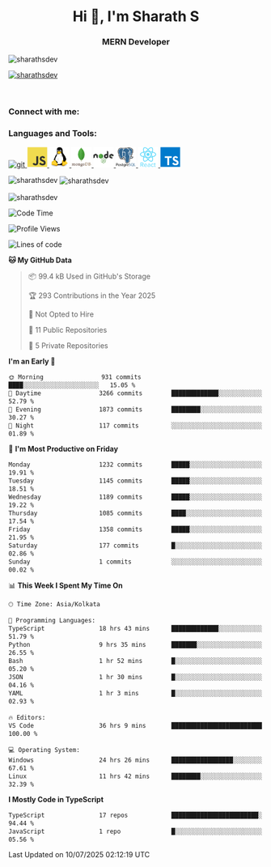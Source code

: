 <h1 align="center">Hi 👋, I'm Sharath S</h1>
<h3 align="center">MERN Developer</h3>

<p align="left"> <img src="https://komarev.com/ghpvc/?username=sharathsdev&label=Profile%20views&color=0e75b6&style=flat" alt="sharathsdev" /> </p>

<p align="left"> <a href="https://github.com/ryo-ma/github-profile-trophy"><img src="https://github-profile-trophy.vercel.app/?username=sharathsdev" alt="sharathsdev" /></a> </p>

<p align="left"> <a href="https://twitter.com/" target="blank"><img src="https://img.shields.io/twitter/follow/?logo=twitter&style=for-the-badge" alt="" /></a> </p>

<h3 align="left">Connect with me:</h3>
<p align="left">
</p>

<h3 align="left">Languages and Tools:</h3>
<p align="left"> <a href="https://git-scm.com/" target="_blank" rel="noreferrer"> <img src="https://www.vectorlogo.zone/logos/git-scm/git-scm-icon.svg" alt="git" width="40" height="40"/> </a> <a href="https://developer.mozilla.org/en-US/docs/Web/JavaScript" target="_blank" rel="noreferrer"> <img src="https://raw.githubusercontent.com/devicons/devicon/master/icons/javascript/javascript-original.svg" alt="javascript" width="40" height="40"/> </a> <a href="https://www.linux.org/" target="_blank" rel="noreferrer"> <img src="https://raw.githubusercontent.com/devicons/devicon/master/icons/linux/linux-original.svg" alt="linux" width="40" height="40"/> </a> <a href="https://www.mongodb.com/" target="_blank" rel="noreferrer"> <img src="https://raw.githubusercontent.com/devicons/devicon/master/icons/mongodb/mongodb-original-wordmark.svg" alt="mongodb" width="40" height="40"/> </a> <a href="https://nodejs.org" target="_blank" rel="noreferrer"> <img src="https://raw.githubusercontent.com/devicons/devicon/master/icons/nodejs/nodejs-original-wordmark.svg" alt="nodejs" width="40" height="40"/> </a> <a href="https://www.postgresql.org" target="_blank" rel="noreferrer"> <img src="https://raw.githubusercontent.com/devicons/devicon/master/icons/postgresql/postgresql-original-wordmark.svg" alt="postgresql" width="40" height="40"/> </a> <a href="https://reactjs.org/" target="_blank" rel="noreferrer"> <img src="https://raw.githubusercontent.com/devicons/devicon/master/icons/react/react-original-wordmark.svg" alt="react" width="40" height="40"/> </a> <a href="https://www.typescriptlang.org/" target="_blank" rel="noreferrer"> <img src="https://raw.githubusercontent.com/devicons/devicon/master/icons/typescript/typescript-original.svg" alt="typescript" width="40" height="40"/> </a> </p>

<p><img align="left" src="https://github-readme-stats.vercel.app/api/top-langs?username=sharathsdev&show_icons=true&locale=en&layout=compact" alt="sharathsdev" /></p>

<p>&nbsp;<img align="center" src="https://github-readme-stats.vercel.app/api?username=sharathsdev&show_icons=true&locale=en" alt="sharathsdev" /></p>

<p><img align="center" src="https://github-readme-streak-stats.herokuapp.com/?user=sharathsdev&" alt="sharathsdev" /></p>
 
 <!--START_SECTION:waka-->
![Code Time](http://img.shields.io/badge/Code%20Time-893%20hrs%2018%20mins-blue)

![Profile Views](http://img.shields.io/badge/Profile%20Views-0-blue)

![Lines of code](https://img.shields.io/badge/From%20Hello%20World%20I%27ve%20Written-6.6%20million%20lines%20of%20code-blue)

**🐱 My GitHub Data** 

> 📦 99.4 kB Used in GitHub's Storage 
 > 
> 🏆 293 Contributions in the Year 2025
 > 
> 🚫 Not Opted to Hire
 > 
> 📜 11 Public Repositories 
 > 
> 🔑 5 Private Repositories 
 > 
**I'm an Early 🐤** 

```text
🌞 Morning                931 commits         ████░░░░░░░░░░░░░░░░░░░░░   15.05 % 
🌆 Daytime                3266 commits        █████████████░░░░░░░░░░░░   52.79 % 
🌃 Evening                1873 commits        ████████░░░░░░░░░░░░░░░░░   30.27 % 
🌙 Night                  117 commits         ░░░░░░░░░░░░░░░░░░░░░░░░░   01.89 % 
```
📅 **I'm Most Productive on Friday** 

```text
Monday                   1232 commits        █████░░░░░░░░░░░░░░░░░░░░   19.91 % 
Tuesday                  1145 commits        █████░░░░░░░░░░░░░░░░░░░░   18.51 % 
Wednesday                1189 commits        █████░░░░░░░░░░░░░░░░░░░░   19.22 % 
Thursday                 1085 commits        ████░░░░░░░░░░░░░░░░░░░░░   17.54 % 
Friday                   1358 commits        █████░░░░░░░░░░░░░░░░░░░░   21.95 % 
Saturday                 177 commits         █░░░░░░░░░░░░░░░░░░░░░░░░   02.86 % 
Sunday                   1 commits           ░░░░░░░░░░░░░░░░░░░░░░░░░   00.02 % 
```


📊 **This Week I Spent My Time On** 

```text
🕑︎ Time Zone: Asia/Kolkata

💬 Programming Languages: 
TypeScript               18 hrs 43 mins      █████████████░░░░░░░░░░░░   51.79 % 
Python                   9 hrs 35 mins       ███████░░░░░░░░░░░░░░░░░░   26.55 % 
Bash                     1 hr 52 mins        █░░░░░░░░░░░░░░░░░░░░░░░░   05.20 % 
JSON                     1 hr 30 mins        █░░░░░░░░░░░░░░░░░░░░░░░░   04.16 % 
YAML                     1 hr 3 mins         █░░░░░░░░░░░░░░░░░░░░░░░░   02.93 % 

🔥 Editors: 
VS Code                  36 hrs 9 mins       █████████████████████████   100.00 % 

💻 Operating System: 
Windows                  24 hrs 26 mins      █████████████████░░░░░░░░   67.61 % 
Linux                    11 hrs 42 mins      ████████░░░░░░░░░░░░░░░░░   32.39 % 
```

**I Mostly Code in TypeScript** 

```text
TypeScript               17 repos            ████████████████████████░   94.44 % 
JavaScript               1 repo              █░░░░░░░░░░░░░░░░░░░░░░░░   05.56 % 
```




 Last Updated on 10/07/2025 02:12:19 UTC
<!--END_SECTION:waka-->
